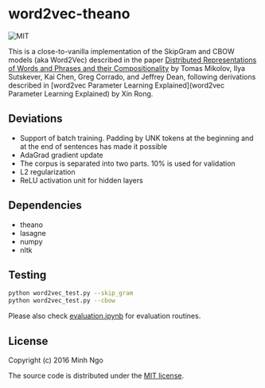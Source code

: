 # word2vec-theano

![MIT](https://img.shields.io/badge/license-MIT-blue.svg)

This is a close-to-vanilla implementation of the SkipGram and CBOW models (aka Word2Vec) described in the paper [Distributed Representations of Words and Phrases
and their Compositionality](http://papers.nips.cc/paper/5021-distributed-representations-of-words-and-phrases-and-their-compositionality.pdf) by Tomas Mikolov, Ilya Sutskever, Kai Chen, Greg Corrado, and Jeffrey Dean, following derivations described in [word2vec Parameter Learning Explained](word2vec Parameter Learning Explained) by Xin Rong.

## Deviations

* Support of batch training. Padding by UNK tokens at the beginning and at the end of sentences has made it possible
* AdaGrad gradient update
* The corpus is separated into two parts. 10% is used for validation
* L2 regularization
* ReLU activation unit for hidden layers

## Dependencies

* theano
* lasagne
* numpy
* nltk

## Testing

```bash
python word2vec_test.py --skip_gram
python word2vec_test.py --cbow
```

Please also check [evaluation.ipynb](evaluation.ipynb) for evaluation routines.

## License

Copyright (c) 2016 Minh Ngo

The source code is distributed under the [MIT license](LICENSE).
